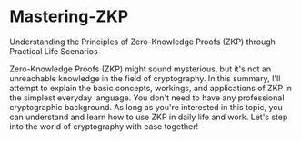 # Mastering-ZKP
Understanding the Principles of Zero-Knowledge Proofs (ZKP) through Practical Life Scenarios

Zero-Knowledge Proofs (ZKP) might sound mysterious, but it's not an unreachable knowledge in the field of cryptography. In this summary, I'll attempt to explain the basic concepts, workings, and applications of ZKP in the simplest everyday language. You don't need to have any professional cryptographic background. As long as you're interested in this topic, you can understand and learn how to use ZKP in daily life and work. Let's step into the world of cryptography with ease together!